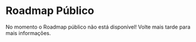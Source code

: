 # Roadmap Público

No momento o Roadmap público não está disponível! Volte mais tarde para mais informações.
